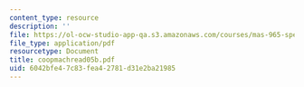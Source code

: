 ```yaml
---
content_type: resource
description: ''
file: https://ol-ocw-studio-app-qa.s3.amazonaws.com/courses/mas-965-special-topics-in-media-technology-cooperative-machines-fall-2003/6042bfe47c83fea42781d31e2ba21985_coopmachread05b.pdf
file_type: application/pdf
resourcetype: Document
title: coopmachread05b.pdf
uid: 6042bfe4-7c83-fea4-2781-d31e2ba21985
---
```

